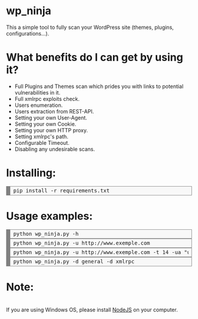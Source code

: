 # wp_ninja
This a simple tool to fully scan your WordPress site (themes, plugins, configurations...).
# What benefits do I can get by using it?
<ul>
  <li>Full Plugins and Themes scan which prides you with links to potential vulnerabilities in it.</li>
  <li>Full xmlrpc exploits check.</li>
  <li>Users enumeration.</li>
  <li>Users extraction from REST-API.</li>
  <li>Setting your own User-Agent.</li>
  <li>Setting your own Cookie.</li>
  <li>Setting your own HTTP proxy.</li>
  <li>Setting xmlrpc's path.</li>
  <li>Configurable Timeout.</li>
  <li>Disabling any undesirable scans.</li>
</ul>

# Installing:

<div style="background: #f8f8f8; overflow:auto;width:auto;border:solid gray;border-width:.1em .1em .1em .8em;padding:.2em .6em;"><pre style="margin: 0; line-height: 125%">pip install -r requirements.txt
</pre></div>

# Usage examples:

<div style="background: #f8f8f8; overflow:auto;width:auto;border:solid gray;border-width:.1em .1em .1em .8em;padding:.2em .6em;"><pre style="margin: 0; line-height: 125%">python wp_ninja.py -h
</pre></div>
<div style="background: #f8f8f8; overflow:auto;width:auto;border:solid gray;border-width:.1em .1em .1em .8em;padding:.2em .6em;"><pre style="margin: 0; line-height: 125%">python wp_ninja.py -u http://www.exemple.com
</pre></div>
<div style="background: #f8f8f8; overflow:auto;width:auto;border:solid gray;border-width:.1em .1em .1em .8em;padding:.2em .6em;"><pre style="margin: 0; line-height: 125%">python wp_ninja.py -u http://www.exemple.com -t 14 -ua "user agent string" -c "cookie string" -p "127.0.0.1:8080 -x /xmlrpc.php
</pre></div>
<div style="background: #f8f8f8; overflow:auto;width:auto;border:solid gray;border-width:.1em .1em .1em .8em;padding:.2em .6em;"><pre style="margin: 0; line-height: 125%">python wp_ninja.py -d general -d xmlrpc
</pre></div>

# Note:

<br>If you are using Windows OS, please install <a href="https://nodejs.org/en/download/">NodeJS</a> on your computer.

